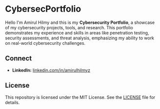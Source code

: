 # CybersecPortfolio

Hello I'm Amirul Hilmy and this is my **Cybersecurity Portfolio**, a showcase of my cybersecurity projects, tools, and research. This portfolio demonstrates my experience and skills in areas like penetration testing, security assessments, and threat analysis, emphasizing my ability to work on real-world cybersecurity challenges.



## Connect
- **LinkedIn:** [linkedin.com/in/amirulhilmyz](https://linkedin.com/in/amirulhilmyz)


## License
This repository is licensed under the MIT License. See the [LICENSE](LICENSE) file for details.
